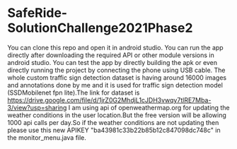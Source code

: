 # SafeRide-SolutionChallenge2021Phase2
You can clone this repo and open it in android studio. You can run the app directly after downloading the required API or other module versions in android studio. You can test the app by directly building the apk or even directly running the project by connecting the phone using USB cable. 
The whole custom traffic sign detection dataset is having around 16000 images and annotations done by me and it is used for traffic sign detection model (SSDMobilenet fpn lite).The link for dataset is https://drive.google.com/file/d/1jrZ0G2MhdjL1cJDH3vwqy7tlRE7Mba-3/view?usp=sharing
I am using api of openweathermap.org for updating the weather conditions in the user location.But the free version will be allowing 1000 api calls per day.So if the weather conditions are not updating then please use this new APIKEY "ba43981c33b22b85b12c847098dc748c" in the monitor_menu.java file.

